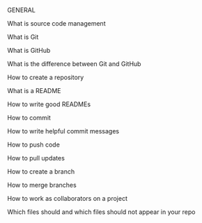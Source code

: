  GENERAL
 
 What is source code management
 
 What is Git
 
 What is GitHub
 
 What is the difference between Git and GitHub
 
 How to create a repository
 
 What is a README
 
 How to write good READMEs
 
 How to commit
 
 How to write helpful commit messages
 
 How to push code
 
 How to pull updates
 
 How to create a branch
 
 How to merge branches
 
 How to work as collaborators on a project
 
 Which files should and which files should not appear in your repo
